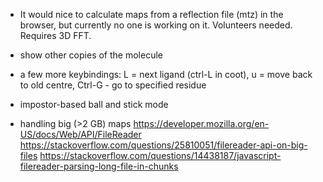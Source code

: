 
- It would nice to calculate maps from a reflection file (mtz)
  in the browser, but currently no one is working on it. Volunteers needed.
  Requires 3D FFT.

- show other copies of the molecule

- a few more keybindings:
  L = next ligand (ctrl-L in coot),
  u = move back to old centre,
  Ctrl-G - go to specified residue

- impostor-based ball and stick mode

- handling big (>2 GB) maps
  https://developer.mozilla.org/en-US/docs/Web/API/FileReader
  https://stackoverflow.com/questions/25810051/filereader-api-on-big-files
  https://stackoverflow.com/questions/14438187/javascript-filereader-parsing-long-file-in-chunks

